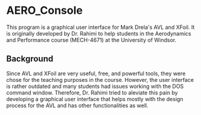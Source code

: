 # AERO_Console
This program is a graphical user interface for Mark Drela's AVL and XFoil. It is originally developed by Dr. Rahimi to help students in the Aerodynamics and Performance course (MECH-4671) at the University of Windsor. 

## Background
Since AVL and XFoil are very useful, free, and powerful tools, they were chose for the teaching purposes in the course. However, the user interface is rather outdated and many students had issues working with the DOS command window. Therefore, Dr. Rahimi tried to aleviate this pain by developing a graphical user interface that helps mostly with the design process for the AVL and has other functionalities as well.
<!--stackedit_data:
eyJoaXN0b3J5IjpbNzI4NzIzMDU0XX0=
-->